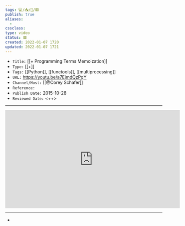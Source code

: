 ```yaml
---
tags: 💻️/📥️/🎥️/🟥️
publish: true
aliases:
  - 
cssclass: 
type: video
status: 🟥️
created: 2022-01-07 1720
updated: 2022-01-07 1721
---
```


- `Title:` [[+ Programming Terms Memoization]]
- `Type:` [[+]]
- `Tags:` [[Python]], [[functools]], [[multiprocessing]]
- `URL:` <https://youtu.be/a7EjmdQzPqY>
- `Channel/Host:` [[@Corey Schafer]]
- `Reference:` 
- `Publish Date:` 2015-10-28
- `Reviewed Date:` <++>

---

<center><iframe width="560" height="315" src="https://www.youtube.com/embed/a7EjmdQzPqY" frameborder="0" allow="accelerometer; autoplay; encrypted-media; gyroscope; picture-in-picture" allowfullscreen></iframe></center>

---

- 
